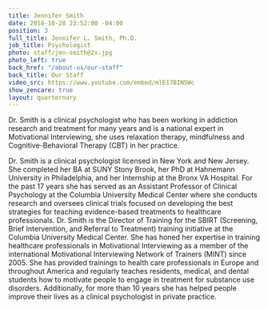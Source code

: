 ```yaml
---
title: Jennifer Smith
date: 2018-10-28 23:52:00 -04:00
position: 3
full_title: Jennifer L. Smith, Ph.D.
job_title: Psychologist
photo: staff/jen-smith@2x.jpg
photo_left: true
back_href: "/about-us/our-staff"
back_title: Our Staff
video_src: https://www.youtube.com/embed/mlE17BINSWc
show_zencare: true
layout: quarternary
---
```


Dr. Smith is a clinical psychologist who has been working in addiction research and treatment for many years and is a national expert in Motivational Interviewing, she uses relaxation therapy, mindfulness and Cognitive-Behavioral Therapy (CBT) in her practice.

Dr. Smith is a clinical psychologist licensed in New York and New Jersey.  She completed her BA at SUNY Stony Brook, her PhD at Hahnemann University in Philadelphia, and her Internship at the Bronx VA Hospital. For the past 17 years she has served as an Assistant Professor of Clinical Psychology at the Columbia University Medical Center where she conducts research and oversees clinical trials focused on developing the best strategies for teaching evidence-based treatments to healthcare professionals. Dr. Smith is the Director of Training for the SBIRT (Screening, Brief Intervention, and Referral to Treatment) training initiative at the Columbia University Medical Center.  She has honed her expertise in training healthcare professionals in Motivational Interviewing as a member of the international Motivational Interviewing Network of Trainers (MINT) since 2005.  She has provided trainings to health care professionals in Europe and throughout America and regularly teaches residents, medical, and dental students how to motivate people to engage in treatment for substance use disorders.  Additionally, for more than 10 years she has helped people improve their lives as a clinical psychologist in private practice.
